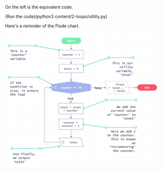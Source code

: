 On the left is the equivalent code.

{Run the code}(python3 content/2-loops/utility.py)

Here's a reminder of the Flode chart.

![](content/2-loops/utility.png)
